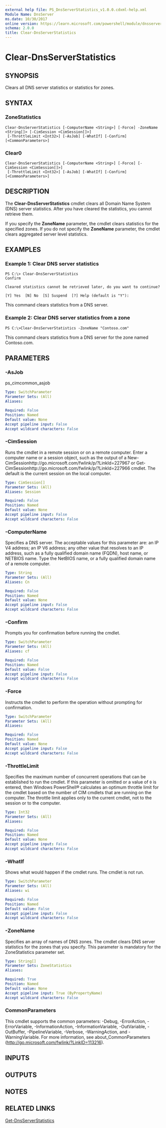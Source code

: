 ```yaml
---
external help file: PS_DnsServerStatistics_v1.0.0.cdxml-help.xml
Module Name: DnsServer
ms.date: 10/30/2017
online version: https://learn.microsoft.com/powershell/module/dnsserver/clear-dnsserverstatistics?view=windowsserver2012r2-ps&wt.mc_id=ps-gethelp
schema: 2.0.0
title: Clear-DnsServerStatistics
---
```


# Clear-DnsServerStatistics

## SYNOPSIS
Clears all DNS server statistics or statistics for zones.

## SYNTAX

### ZoneStatistics
```
Clear-DnsServerStatistics [-ComputerName <String>] [-Force] -ZoneName <String[]> [-CimSession <CimSession[]>]
 [-ThrottleLimit <Int32>] [-AsJob] [-WhatIf] [-Confirm] [<CommonParameters>]
```

### Clear0
```
Clear-DnsServerStatistics [-ComputerName <String>] [-Force] [-CimSession <CimSession[]>]
 [-ThrottleLimit <Int32>] [-AsJob] [-WhatIf] [-Confirm] [<CommonParameters>]
```

## DESCRIPTION
The **Clear-DnsServerStatistics** cmdlet clears all Domain Name System (DNS) server statistics.
After you have cleared the statistics, you cannot retrieve them.

If you specify the **ZoneName** parameter, the cmdlet clears statistics for the specified zones.
If you do not specify the **ZoneName** parameter, the cmdlet clears aggregated server level statistics.

## EXAMPLES

### Example 1: Clear DNS server statistics
```
PS C:\> Clear-DnsServerStatistics
Confirm

Cleared statistics cannot be retrieved later, do you want to continue? 

[Y] Yes  [N] No  [S] Suspend  [?] Help (default is "Y"):
```

This command clears statistics from a DNS server.

### Example 2: Clear DNS server statistics from a zone
```
PS C:\>Clear-DnsServerStatistics -ZoneName "Contoso.com"
```

This command clears statistics from a DNS server for the zone named Contoso.com.

## PARAMETERS

### -AsJob
ps_cimcommon_asjob

```yaml
Type: SwitchParameter
Parameter Sets: (All)
Aliases: 

Required: False
Position: Named
Default value: None
Accept pipeline input: False
Accept wildcard characters: False
```

### -CimSession
Runs the cmdlet in a remote session or on a remote computer.
Enter a computer name or a session object, such as the output of a New-CimSessionhttp://go.microsoft.com/fwlink/p/?LinkId=227967 or Get-CimSessionhttp://go.microsoft.com/fwlink/p/?LinkId=227966 cmdlet.
The default is the current session on the local computer.

```yaml
Type: CimSession[]
Parameter Sets: (All)
Aliases: Session

Required: False
Position: Named
Default value: None
Accept pipeline input: False
Accept wildcard characters: False
```

### -ComputerName
Specifies a DNS server.
The acceptable values for this parameter are: an IP V4 address; an IP V6 address; any other value that resolves to an IP address, such as a fully qualified domain name (FQDN), host name, or NETBIOS name.
Type the NetBIOS name, or a fully qualified domain name of a remote computer.

```yaml
Type: String
Parameter Sets: (All)
Aliases: Cn

Required: False
Position: Named
Default value: None
Accept pipeline input: False
Accept wildcard characters: False
```

### -Confirm
Prompts you for confirmation before running the cmdlet.

```yaml
Type: SwitchParameter
Parameter Sets: (All)
Aliases: cf

Required: False
Position: Named
Default value: False
Accept pipeline input: False
Accept wildcard characters: False
```

### -Force
Instructs the cmdlet to perform the operation without prompting for confirmation.

```yaml
Type: SwitchParameter
Parameter Sets: (All)
Aliases: 

Required: False
Position: Named
Default value: None
Accept pipeline input: False
Accept wildcard characters: False
```

### -ThrottleLimit
Specifies the maximum number of concurrent operations that can be established to run the cmdlet.
If this parameter is omitted or a value of `0` is entered, then Windows PowerShell® calculates an optimum throttle limit for the cmdlet based on the number of CIM cmdlets that are running on the computer.
The throttle limit applies only to the current cmdlet, not to the session or to the computer.

```yaml
Type: Int32
Parameter Sets: (All)
Aliases: 

Required: False
Position: Named
Default value: None
Accept pipeline input: False
Accept wildcard characters: False
```

### -WhatIf
Shows what would happen if the cmdlet runs.
The cmdlet is not run.

```yaml
Type: SwitchParameter
Parameter Sets: (All)
Aliases: wi

Required: False
Position: Named
Default value: False
Accept pipeline input: False
Accept wildcard characters: False
```

### -ZoneName
Specifies an array of names of DNS zones.
The cmdlet clears DNS server statistics for the zones that you specify.
This parameter is mandatory for the ZoneStatistics parameter set.

```yaml
Type: String[]
Parameter Sets: ZoneStatistics
Aliases: 

Required: True
Position: Named
Default value: None
Accept pipeline input: True (ByPropertyName)
Accept wildcard characters: False
```

### CommonParameters
This cmdlet supports the common parameters: -Debug, -ErrorAction, -ErrorVariable, -InformationAction, -InformationVariable, -OutVariable, -OutBuffer, -PipelineVariable, -Verbose, -WarningAction, and -WarningVariable. For more information, see about_CommonParameters (http://go.microsoft.com/fwlink/?LinkID=113216).

## INPUTS

## OUTPUTS

## NOTES

## RELATED LINKS

[Get-DnsServerStatistics](./Get-DnsServerStatistics.md)

